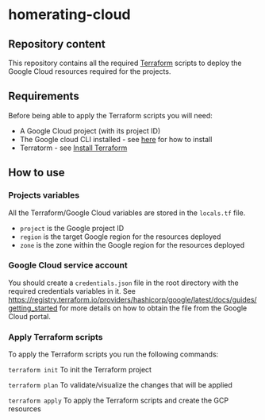 # homerating-cloud

## Repository content
This repository contains all the required [Terraform](https://www.terraform.io) scripts to deploy the Google Cloud resources required for the projects. 

## Requirements
Before being able to apply the Terraform scripts you will need:
- A Google Cloud project (with its project ID)
- The Google cloud CLI installed - see [here](https://cloud.google.com/sdk/docs/install-sdk) for how to install
- Terratorm - see [Install Terraform](https://learn.hashicorp.com/tutorials/terraform/install-cli)


## How to use
### Projects variables
All the Terraform/Google Cloud variables are stored in the `locals.tf` file.
- `project` is the Google project ID
- `region` is the target Google region for the resources deployed
- `zone` is the zone within the Google region for the resources deployed

### Google Cloud service account
You should create a `credentials.json` file in the root directory with the required credentials variables in it.
See https://registry.terraform.io/providers/hashicorp/google/latest/docs/guides/getting_started for more details on how to obtain the file from the Google Cloud portal.

### Apply Terraform scripts
To apply the Terraform scripts you run the following commands:

`terraform init` To init the Terraform project

`terraform plan` To validate/visualize the changes that will be applied

`terraform apply` To apply the Terraform scripts and create the GCP resources